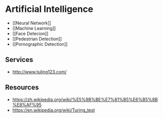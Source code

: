 # Artificial Intelligence


- [[Neural Network]]
- [[Machine Learning]]
- [[Face Detecion]]
- [[Pedestrian Detection]]
- [[Pornographic Detection]]


## Services

- http://www.tuling123.com/


## Resources

- https://zh.wikipedia.org/wiki/%E5%9B%BE%E7%81%B5%E6%B5%8B%E8%AF%95
- https://en.wikipedia.org/wiki/Turing_test
